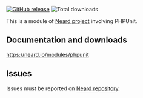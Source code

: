 [![GitHub release](https://img.shields.io/github/release/neard/module-phpunit.svg?style=flat-square)](https://github.com/neard/module-phpunit/releases/latest)
![Total downloads](https://img.shields.io/github/downloads/neard/module-phpunit/total.svg?style=flat-square)

This is a module of [Neard project](https://github.com/neard/neard) involving PHPUnit.

## Documentation and downloads

https://neard.io/modules/phpunit

## Issues

Issues must be reported on [Neard repository](https://github.com/neard/neard/issues).
